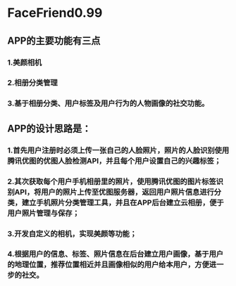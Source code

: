 # FaceFriend0.99
## APP的主要功能有三点
### 1.美颜相机
### 2.相册分类管理
### 3.基于相册分类、用户标签及用户行为的人物画像的社交功能。
## APP的设计思路是：
### 1.首先用户注册时必须上传一张自己的人脸照片，照片的人脸识别使用腾讯优图的优图人脸检测API，并且每个用户设置自己的兴趣标签；
### 2.其次获取每个用户手机相册里的照片，使用腾讯优图的图片标签识别API，将用户的照片上传至优图服务器，返回用户照片信息进行分类，建立手机照片分类管理工具，并且在APP后台建立云相册，便于用户照片管理与保存；
### 3.开发自定义的相机，实现美颜等功能；
### 4.根据用户的信息、标签、照片信息在后台建立用户画像，基于用户的地理位置，推荐位置相近并且画像相似的用户给本用户，方便进一步的社交。

